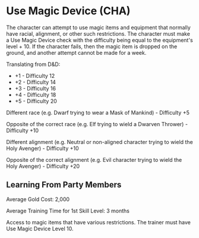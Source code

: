 # Use Magic Device (CHA)

The character can attempt to use magic items and equipment that normally have racial, alignment, or other such restrictions. The character must make a Use Magic Device check with the difficulty being equal to the equipment's level + 10. If the character fails, then the magic item is dropped on the ground, and another attempt cannot be made for a week.

Translating from D&D:

- +1 - Difficulty 12
- +2 - Difficulty 14
- +3 - Difficulty 16
- +4 - Difficulty 18
- +5 - Difficulty 20

Different race (e.g. Dwarf trying to wear a Mask of Mankind) - Difficulty +5

Opposite of the correct race (e.g. Elf trying to wield a Dwarven Thrower) - Difficulty +10

Different alignment (e.g. Neutral or non-aligned character trying to wield the Holy Avenger) - Difficulty +10

Opposite of the correct alignment (e.g. Evil character trying to wield the Holy Avenger) - Difficulty +20

## Learning From Party Members

Average Gold Cost: 2,000

Average Training Time for 1st Skill Level: 3 months

Access to magic items that have various restrictions. The trainer must have Use Magic Device Level 10.
